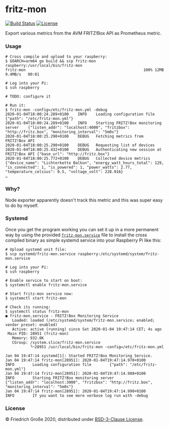 # fritz-mon

[![Build Status](https://secure.travis-ci.org/fgrosse/fritz-mon.png?branch=master)](http://travis-ci.org/fgrosse/fritz-mon)
[![License](https://img.shields.io/badge/license-BSD--3--Clause-blue.svg)](https://github.com/fgrosse/fritz-mon/blob/master/LICENSE)

Export various metrics from the AVM FRITZ!Box API as Prometheus metric.

### Usage

```shell
# Cross compile and upload to your raspberry:
$ GOARCH=arm64 go build && scp fritz-mon raspberry:/usr/local/bin/fritz-mon
fritz-mon                                                    100% 12MB   9.4MB/s   00:01

# Log into your Pi:
$ ssh raspberry

# TODO: configure it

# Run it:
$ fritz-mon -config=/etc/fritz-mon.yml -debug
2020-01-04T18:00:24.289+0100	INFO	Loading configuration file	{"path": "/etc/fritz-mon.yml"}
2020-01-04T18:00:24.289+0100	INFO	Starting FRITZ!Box monitoring server	{"listen_addr": "localhost:4000", "fritzbox": "http://fritz.box", "monitoring_interval": "5m0s"}
2020-01-04T18:00:25.290+0100	DEBUG	Fetching metrics from FRITZ!Box API
2020-01-04T18:00:25.290+0100	DEBUG	Requesting list of devices
2020-01-04T18:00:25.432+0100	DEBUG	Authenticating new session at FRITZ!Box API	{"base_url": "http://fritz.box"}
2020-01-04T18:00:25.772+0100	DEBUG	Collected device metrics	{"device_name": "Lichterkette Balkon", "energy_watt_hours_total": 129, "is_connected": 1, "is_powered": 1, "power_watts": 2.77, "temperature_celsius": 0.5, "voltage_volt": 228.916}
…
```

### Why?

Node exporter apparently doesn't track this metric and this was super easy to do by myself.

### Systemd

Once you get the program working you can set it up in a more permanent way by
using the provided [`fritz-mon.service`](fritz-mon.service) file to install the
cross compiled binary as simple systemd service into your Raspberry Pi like this:

```shell
# Upload systemd unit file:
$ scp systemd/fritz-mon.service raspberry:/etc/systemd/system/fritz-mon.service

# Log into your Pi:
$ ssh raspberry

# Enable service to start on boot:
$ systemctl enable fritz-mon.service

# Start fritz-mon service now:
$ systemctl start fritz-mon

# Check its running:
$ systemctl status fritz-mon
● fritz-mon.service - FRITZ!Box Monitoring Service
   Loaded: loaded (/etc/systemd/system/fritz-mon.service; enabled; vendor preset: enabled)
   Active: active (running) since Sat 2020-01-04 19:47:14 CET; 4s ago
 Main PID: 28951 (fritz-mon)
   Memory: 932.0K
   CGroup: /system.slice/fritz-mon.service
           └─28951 /usr/local/bin/fritz-mon -config=/etc/fritz-mon.yml

Jan 04 19:47:14 systemd[1]: Started FRITZ!Box Monitoring Service.
Jan 04 19:47:14 fritz-mon[28951]: 2020-01-04T19:47:14.978+0100        INFO        Loading configuration file        {"path": "/etc/fritz-mon.yml"}
Jan 04 19:47:14 fritz-mon[28951]: 2020-01-04T19:47:14.988+0100        INFO        Starting FRITZ!Box monitoring server        {"listen_addr": "localhost:3000", "fritzbox": "http://fritz.box", "monitoring_interval": "5m0s"}
Jan 04 19:47:14 fritz-mon[28951]: 2020-01-04T19:47:14.990+0100        INFO        If you want to see more verbose log run with -debug
```

### License

© Friedrich Große 2020, distributed under [BSD-3-Clause License](LICENSE).
